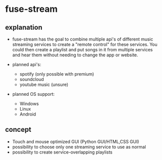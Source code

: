 # fuse-stream

## explanation

- fuse-stream has the goal to combine multiple api's of different music streaming services to create a "remote control" for these services. You could then create a playlist and put songs in it from multiple services and hear them without needing to change the app or website.

- planned api's:
    - spotify (only possible with premium)
    - soundcloud
    - youtube music (unsure)
 
- planned OS support:
    - Windows
    - Linux
    - Android
## concept

- Touch and mouse optimized GUI (Python GUI/HTML,CSS GUI)
- possibility to choose only one streaming service to use as normal
- possibility to create service-overlapping playlists
